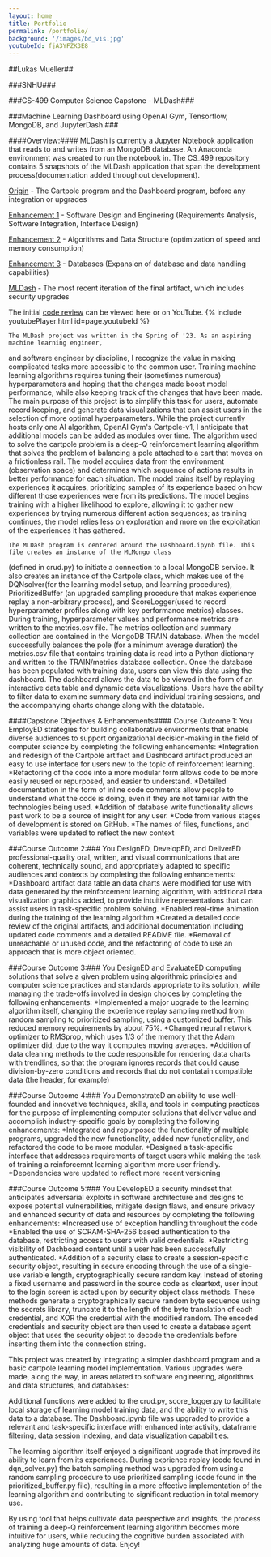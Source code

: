 ```yaml
---
layout: home
title: Portfolio
permalink: /portfolio/
background: '/images/bd_vis.jpg'
youtubeId: fjA3YFZK3E8
---
```

##Lukas Mueller##

###SNHU###

###CS-499 Computer Science Capstone - MLDash###

###Machine Learning Dashboard using OpenAI Gym, Tensorflow, MongoDB, and JupyterDash.###

####Overview:#### 
MLDash is currently a Jupyter Notebook application that reads to and writes from an MongoDB database. 
An Anaconda environment was created to run the notebook in. The CS_499 repository contains 5 snapshots of the MLDash
application that span the development process(documentation added throughout development).

[Origin][ml-origin] - The Cartpole program and the Dashboard program, before any integration or upgrades

[Enhancement 1][ml-enhancea] - Software Design and Enginering (Requirements Analysis, Software Integration, Interface Design)

[Enhancement 2][ml-enhanceb] - Algorithms and Data Structure (optimization of speed and memory consumption)

[Enhancement 3][ml-enhancec] - Databases (Expansion of database and data handling capabilities)

[MLDash][ml-enhanced] - The most recent iteration of the final artifact, which includes security upgrades

The initial [code review][code-review] can be viewed here or on YouTube.
{% include youtubePlayer.html id=page.youtubeId %}


    The MLDash project was written in the Spring of '23. As an aspiring machine learning engineer, 
and software engineer by discipline, I recognize the value in making complicated tasks more accessible to the common
user. Training machine learning algorithms requires tuning their (sometimes numerous) hyperparameters and hoping
that the changes made boost model performance, while also keeping track of the changes that have been made.
The main purpose of this project is to simplify this task for users, automate record keeping, and generate data
visualizations that can assist users in the selection of more optimal hyperparameters. While the project currently
hosts only one AI algorithm, OpenAI Gym's Cartpole-v1, I anticipate that additional models can be added as modules
over time. The algorithm used to solve the cartpole problem is a deep-Q reinforcement learning algorithm that solves the problem of balancing
a pole attached to a cart that moves on a frictionless rail. The model acquires data from the environment
(observation space) and determines which sequence of actions results in better performance for each situation. 
The model trains itself by replaying experiences it acquires, prioritizing samples of its experience based on how 
different those experiences were from its predictions. The model begins training with a higher likelihood to explore,
allowing it to gather new experiences by trying numerous different action sequences; as training continues, the model
relies less on exploration and more on the exploitation of the experiences it has gathered. 

    The MLDash program is centered around the Dashboard.ipynb file. This file creates an instance of the MLMongo class 
(defined in crud.py) to initiate a connection to a local MongoDB service. It also creates an instance of the Cartpole 
class, which makes use of the DQNsolver(for the learning model setup, and learning procedures), PrioritizedBuffer
(an upgraded sampling procedure that makes experience replay a non-arbitrary process), and ScoreLogger(used to record 
hyperparameter profiles along with key performance metrics) classes. During training, hyperparameter values and performance 
metrics are written to the metrics.csv file. The metrics collection and summary collection are contained in the MongoDB 
TRAIN database. When the model successfully balances the pole (for a minimum average duration) the metrics.csv file that 
contains training data is read into a Python dictionary and written to the TRAIN/metrics database collection. Once the 
database has been populated with training data, users can view this data using the dashboard. The dashboard allows the 
data to be viewed in the form of an interactive data table and dynamic data visualizations. Users have the ability to 
filter data to examine summary data and individual training sessions, and the accompanying charts change along with the 
datatable.

####Capstone Objectives & Enhancements####
Course Outcome 1: You EmployED strategies for building collaborative environments that enable diverse audiences to support organizational decision-making in the field of computer science by completing the following enhancements:
*Integration and redesign of the Cartpole artifact and Dashboard artifact produced an easy to use interface for users new to the topic of reinforcement learning.
*Refactoring of the code into a more modular form allows code to be more easily reused or repurposed, and easier to understand. 
*Detailed documentation in the form of inline code comments allow people to understand what the code is doing, even if they are not familiar with the technologies being used. 
*Addition of database write functionality allows past work to be a source of insight for any user.
*Code from various stages of development is stored on GitHub.
*The names of files, functions, and variables were updated to reflect the new context
 

###Course Outcome 2:### 
You DesignED, DevelopED, and DeliverED professional-quality oral, written, and visual communications that are coherent, technically sound, and appropriately adapted to specific audiences and contexts by completing the following enhancements:
*Dashboard artifact data table an data charts were modified for use with data generated by the reinforcement learning algorithm, with additional data visualization graphics added, to provide intuitive representations that can assist users in task-specific problem solving.
*Enabled real-time animation during the training of the learning algorithm
*Created a detailed code review of the original artifacts, and additional documentation including updated code comments and a detailed README file.
*Removal of unreachable or unused code, and the refactoring of code to use an approach that is more object oriented. 

###Course Outcome 3:### 
You DesignED and EvaluateED computing solutions that solve a given problem using algorithmic principles and computer science practices and standards appropriate to its solution, while managing the trade-offs involved in design choices by completing the following enhancements:
*Implemented a major upgrade to the learning algorithm itself, changing the experience replay sampling method from random sampling to prioritized sampling, using a customized buffer. This reduced memory requirements by about 75%.
*Changed neural network optimizer to RMSprop, which uses 1/3 of the memory that the Adam optimizer did, due to the way it computes moving averages.
*Addition of data cleaning methods to the code responsible for rendering data charts with trendlines, so that the program ignores records that could cause division-by-zero conditions and records that do not contatain compatible data (the header, for example)

###Course Outcome 4:### You DemonstrateD an ability to use well-founded and innovative techniques, skills, and tools in computing practices for the purpose of implementing computer solutions that deliver value and accomplish industry-specific goals by completing the following enhancements:
*Integrated and repurposed the functionality of multiple programs, upgraded the new functionality, added new functionality, and refactored the code to be more modular.
*Designed a task-specific interface that addresses requirements of target users while making the task of training a reinforcemnt learning algorithm more user friendly.
*Dependencies were updated to reflect more recent versioning

###Course Outcome 5:### You DevelopED a security mindset that anticipates adversarial exploits in software architecture and designs to expose potential vulnerabilities, mitigate design flaws, and ensure privacy and enhanced security of data and resources by completing the following enhancements:
*Increased use of exception handling throughout the code
*Enabled the use of SCRAM-SHA-256 based authentication to the database, restricting access to users with valid credentials.
*Restricting visibility of Dashboard content until a user has been successfully authenticated.
*Addition of a security class to create a session-specific security object, resulting in secure encoding through the use of a single-use variable length, cryptographically secure random key. Instead of storing a fixed username and password in the source code as cleartext, user input to the login screen is acted upon by security object class methods. These methods generate a cryptographically secure random byte sequence using the secrets library, truncate it to the length of the byte translation of each credential, and XOR the credential with the modified random. The encoded credentials and security object are then used to create a database agent object that uses the security object to decode the credentials before inserting them into the connection string.


This project was created by integrating a simpler dashboard program and a basic cartpole learning model implementation.
Various upgrades were made, along the way, in areas related to software engineering, algorithms and data structures,
and databases:

Additional functions were added to the crud.py, score_logger.py to facilitate local storage of learning model training
data, and the ability to write this data to a database. The Dashboard.ipynb file was upgraded to provide a relevant 
and task-specific interface with enhanced interactivity, dataframe filtering, data session indexing, and data 
visualization capabilities.

The learning algorithm itself enjoyed a significant upgrade that improved its ability to learn from its experiences.
During exprience replay (code found in dqn_solver.py) the batch sampling method was upgraded from using a random
sampling procedure to use prioritized sampling (code found in the prioritized_buffer.py file), resulting in a more
effective implementation of the learning algorithm and contributing to significant reduction in total memory use. 

By using tool that helps cultivate data perspective and insights, the process of training a deep-Q reinforcement
learning algorithm becomes more intuitive for users, while reducing the cognitive burden associated with analyzing
huge amounts of data. Enjoy!

[MLDash on Github]: [ml-dash]
[README on GitGub]: [read-me]

[read-me]: https://github.com/lumutek/lumutek.github.io/blob/main/README.md
[ml-dash]: https://github.com/lumutek/CS-499/

[ml-origin]: https://github.com/lumutek/lumutek.github.io/tree/main/MLDash/1-Origin
[ml-enhancea]: https://github.com/lumutek/lumutek.github.io/tree/main/MLDash/2-Enhancement_1_Software_Design_and_Engineering
[ml-enhanceb]: https://github.com/lumutek/lumutek.github.io/tree/main/MLDash/3-Enhancement_2_Algorithms_and_Data_Structure
[ml-enhancec]: https://github.com/lumutek/lumutek.github.io/tree/main/MLDash/4-Enhancement_3_Databases
[ml-enhanced]: https://github.com/lumutek/lumutek.github.io/tree/main/MLDash/5-MLDash

[code-review]: https://youtu.be/fjA3YFZK3E8

